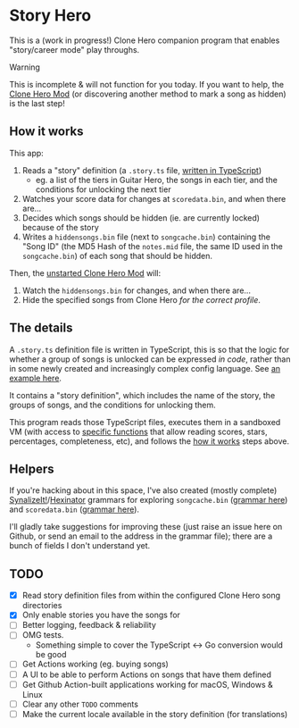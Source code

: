 # Story Hero

This is a (work in progress!) Clone Hero companion program that enables "story/career mode" play throughs.

> [!WARNING]
> This is incomplete & will not function for you today. If you want to help, the [Clone Hero Mod](https://discord.com/channels/424748428451381248/1407613636763193385) (or discovering another method to mark a song as hidden) is the last step!

## How it works

This app:

1. Reads a "story" definition (a `.story.ts` file, [written in TypeScript](pkg/storymode/fixtures/gh1.story.ts))
   - eg. a list of the tiers in Guitar Hero, the songs in each tier, and the conditions for unlocking the next tier
2. Watches your score data for changes at `scoredata.bin`, and when there are…
3. Decides which songs should be hidden (ie. are currently locked) because of the story
4. Writes a `hiddensongs.bin` file (next to `songcache.bin`) containing the "Song ID" (the MD5 Hash of the `notes.mid` file, the same ID used in the `songcache.bin`) of each song that should be hidden.

Then, the [unstarted Clone Hero Mod](https://discord.com/channels/424748428451381248/1407613636763193385) will:

1. Watch the `hiddensongs.bin` for changes, and when there are…
2. Hide the specified songs from Clone Hero _for the correct profile_.

## The details

A `.story.ts` definition file is written in TypeScript, this is so that the logic for whether a group of songs is unlocked can be expressed _in code_, rather than in some newly created and increasingly complex config language. See [an example here](pkg/storymode/fixtures/gh1.story.ts).

It contains a "story definition", which includes the name of the story, the groups of songs, and the conditions for unlocking them.

This program reads those TypeScript files, executes them in a sandboxed VM (with access to [specific functions](pkg/index.d.ts) that allow reading scores, stars, percentages, completeness, etc), and follows the [how it works](#how-it-works) steps above.

## Helpers

If you're hacking about in this space, I've also created (mostly complete) [SynalizeIt!](https://www.synalysis.net/)/[Hexinator](https://hexinator.com) grammars for exploring `songcache.bin` ([grammar here](etc/SongCache.grammar)) and `scoredata.bin` ([grammar here](etc/ScoreData.grammar)).

I'll gladly take suggestions for improving these (just raise an issue here on Github, or send an email to the address in the grammar file); there are a bunch of fields I don't understand yet.

## TODO

- [x] Read story definition files from within the configured Clone Hero song directories
- [x] Only enable stories you have the songs for
- [ ] Better logging, feedback & reliability
- [ ] OMG tests.
  - Something simple to cover the TypeScript <-> Go conversion would be good
- [ ] Get Actions working (eg. buying songs)
- [ ] A UI to be able to perform Actions on songs that have them defined
- [ ] Get Github Action-built applications working for macOS, Windows & Linux
- [ ] Clear any other `TODO` comments
- [ ] Make the current locale available in the story definition (for translations)
